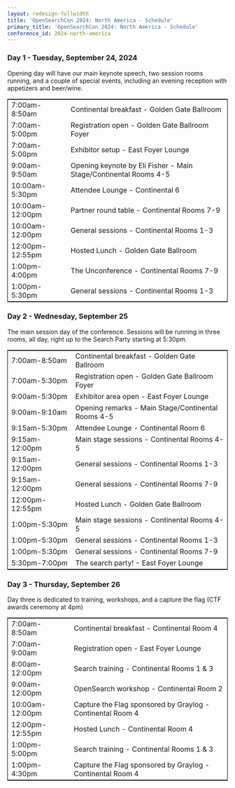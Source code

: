 ```yaml
---
layout: redesign-fullwidth
title: 'OpenSearchCon 2024: North America - Schedule'
primary_title: 'OpenSearchCon 2024: North America - Schedule'
conference_id: 2024-north-america
---
```

<div class="full-width-layout--content">
<div class="full-width-layout--content--body">

<h3> Day 1 - Tuesday, September 24, 2024 </h3>
<p>Opening day will have our main keynote speech, two session rooms running, and a couple of special events, including an evening reception with appetizers and beer/wine.</p>



<table class="oscon2024-north-america data-table" style="border: 1px solid black; width: 100%" width="100%">
<tr>
    <td>7:00am-8:50am</td>
    <td>Continental breakfast - Golden Gate Ballroom</td>
</tr>
<tr>
    <td>7:00am-5:00pm</td>
    <td>Registration open - Golden Gate Ballroom Foyer</td>
</tr>
<tr>
    <td>7:00am-5:00pm</td>
    <td>Exhibitor setup - East Foyer Lounge</td>
</tr>
<tr>
    <td>9:00am-9:50am</td>
    <td>Opening keynote by Eli Fisher - Main Stage/Continental Rooms 4-5
</td>
</tr>
<tr>
    <td>10:00am-5:30pm</td>
    <td>Attendee Lounge - Continental 6
</td>
</tr>
<tr>
    <td>10:00am-12:00pm</td>
    <td>Partner round table - Continental Rooms 7-9
</td>
</tr>
<tr>
    <td>10:00am-12:00pm</td>
    <td>General sessions - Continental Rooms 1-3
</td>
</tr>
<tr>
    <td>12:00pm-12:55pm</td>
    <td>Hosted Lunch - Golden Gate Ballroom</td>
</tr>
<tr>
    <td>1:00pm-4:00pm</td>
    <td>The Unconference - Continental Rooms 7-9</td>
</tr>
<tr>
    <td>1:00pm-5:30pm</td>
    <td>General sessions - Continental Rooms 1-3
</td>
</tr>
</table>

<h3> Day 2 - Wednesday, September 25 </h3>
<p>The main session day of the conference. Sessions will be running in three rooms, all day, right up to the Search Party starting at 5:30pm.</p>


<table class="oscon2024-europe" style="border: 1px solid black; width: 100%" width="100%">
<tr>
    <td>7:00am-8:50am</td>
    <td>Continental breakfast - Golden Gate Ballroom</td>
</tr>
<tr>
    <td>7:00am-5:30pm</td>
    <td>Registration open - Golden Gate Ballroom Foyer</td>
</tr>
<tr>
    <td>9:00am-5:30pm</td>
    <td>Exhibitor area open - East Foyer Lounge
</td>
</tr>
<tr>
    <td>9:00am-9:10am</td>
    <td>Opening remarks - Main Stage/Continental Rooms 4-5</td>
</tr>
<tr>
    <td>9:15am-5:30pm</td>
    <td>Attendee Lounge - Continental Room 6</td>
</tr>
<tr>
    <td>9:15am-12:00pm</td>
    <td>Main stage sessions - Continental Rooms 4-5</td>
</tr>
<tr>
    <td>9:15am-12:00pm</td>
    <td>General sessions - Continental Rooms 1-3</td>
</tr>
<tr>
    <td>9:15am-12:00pm</td>
    <td>General sessions - Continental Rooms 7-9</td>
</tr>
<tr>
    <td>12:00pm-12:55pm</td>
    <td>Hosted Lunch - Golden Gate Ballroom</td>
</tr>
<tr><td>1:00pm-5:30pm</td><td> Main stage sessions - Continental Rooms 4-5 </td></tr>
<tr><td>1:00pm-5:30pm</td><td> General sessions - Continental Rooms 1-3</td></tr>
<tr><td>1:00pm-5:30pm</td><td> General sessions - Continental Rooms 7-9</td></tr>
<tr><td>5:30pm-7:00pm</td><td> The search party! - East Foyer Lounge</td></tr>

</table>

<h3> Day 3 - Thursday, September 26 </h3>
<p>Day three is dedicated to training, workshops, and a capture the flag (CTF awards ceremony at 4pm)</p>

<table class="oscon2024-europe" style="border: 1px solid black; width: 100%" width="100%">
<tr><td>7:00am-8:50am</td><td>Continental breakfast - Continental Room 4</td></tr>
<tr><td>7:00am-9:00am</td><td>Registration open - East Foyer Lounge</td></tr>
<tr><td>8:00am-12:00pm</td><td>Search training - Continental Rooms 1 & 3</td></tr>
<tr><td>9:00am-12:00pm</td> <td>OpenSearch workshop - Continental Room 2</td></tr>
<tr><td>10:00am-12:00pm</td><td>Capture the Flag sponsored by Graylog - Continental Room 4</td></tr>
<tr><td>12:00pm-12:55pm</td><td>Hosted Lunch - Continental Room 4</td></tr>
<tr><td>1:00pm-5:00pm</td><td>Search training - Continental Rooms 1 & 3</td></tr>
<tr><td>1:00pm-4:30pm</td><td>Capture the Flag sponsored by Graylog - Continental Room 4</td></tr>
</table>


</div>
</div>